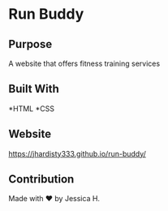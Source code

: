 # Run Buddy

## Purpose
A website that offers fitness training services

## Built With
*HTML
*CSS

## Website
https://jhardisty333.github.io/run-buddy/

## Contribution
Made with ❤️ by Jessica H. 
